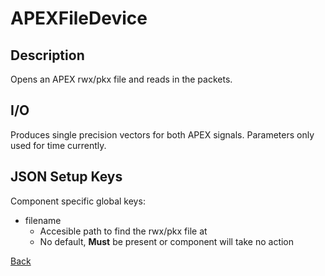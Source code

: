 # APEXFileDevice

## Description

Opens an APEX rwx/pkx file and reads in the packets.

## I/O

Produces single precision vectors for both APEX signals. Parameters only used for time currently.

## JSON Setup Keys

Component specific global keys:

* filename
  * Accesible path to find the rwx/pkx file at
  * No default, **Must** be present or component will take no action

[Back](../../../phoenix-doc/Components/Inputs/PhoenixComponents.md)
